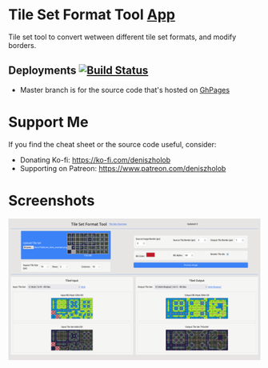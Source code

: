 # Tile Set Format Tool [App](https://deniszholob.github.io/tileset-format-tool/)

Tile set tool to convert wetween different tile set formats, and modify borders.

## Deployments [![Build Status](https://github.com/deniszholob/tileset-format-tool/actions/workflows/main.yml/badge.svg)](https://github.com/deniszholob/tileset-format-tool/actions/workflows/main.yml)

- Master branch is for the source code that's hosted on
  [GhPages](https://deniszholob.github.io/tileset-format-tool/)

# Support Me

If you find the cheat sheet or the source code useful, consider:

- Donating Ko-fi: https://ko-fi.com/deniszholob
- Supporting on Patreon: https://www.patreon.com/deniszholob

# Screenshots

![Tile Set Format Tool](screenshots/tile-set-format-tool.png)
